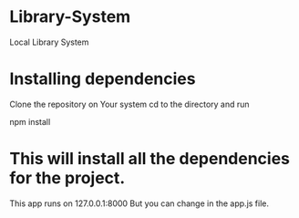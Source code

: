 # Library-System
Local Library System

# Installing dependencies
Clone the repository on Your system
cd to the directory and run

npm install

# This will install all the dependencies for the project.

This app runs on 127.0.0.1:8000 
But you can change in the app.js file.
